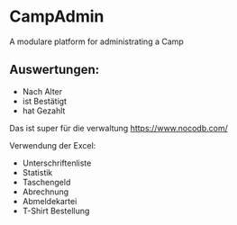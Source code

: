 # CampAdmin
A modulare platform for administrating a Camp

## Auswertungen:

- Nach Alter
- ist Bestätigt
- hat Gezahlt



Das ist super für die verwaltung
https://www.nocodb.com/

Verwendung der Excel:
- Unterschriftenliste
- Statistik
- Taschengeld
- Abrechnung
- Abmeldekartei
- T-Shirt Bestellung